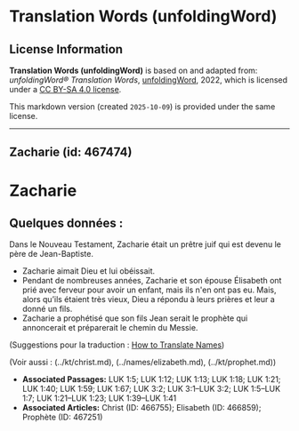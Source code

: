 # Translation Words (unfoldingWord)

## License Information

**Translation Words (unfoldingWord)** is based on and adapted from: _unfoldingWord® Translation Words_, [unfoldingWord](https://unfoldingword.org/utw), 2022, which is licensed under a [CC BY-SA 4.0 license](https://creativecommons.org/licenses/by-sa/4.0/legalcode.en).

This markdown version (created `2025-10-09`) is provided under the same license.



--------------------------------

## Zacharie (id: 467474)

Zacharie
========

Quelques données :
------------------

Dans le Nouveau Testament, Zacharie était un prêtre juif qui est devenu le père de Jean\-Baptiste.

* Zacharie aimait Dieu et lui obéissait.
* Pendant de nombreuses années, Zacharie et son épouse Élisabeth ont prié avec ferveur pour avoir un enfant, mais ils n'en ont pas eu. Mais, alors qu’ils étaient très vieux, Dieu a répondu à leurs prières et leur a donné un fils.
* Zacharie a prophétisé que son fils Jean serait le prophète qui annoncerait et préparerait le chemin du Messie.

(Suggestions pour la traduction : [How to Translate Names](rc://en/ta/man/translate/translate-names))

(Voir aussi : (../kt/christ.md), (../names/elizabeth.md), (../kt/prophet.md))

* **Associated Passages:** LUK 1:5; LUK 1:12; LUK 1:13; LUK 1:18; LUK 1:21; LUK 1:40; LUK 1:59; LUK 1:67; LUK 3:2; LUK 3:1–LUK 3:2; LUK 1:5–LUK 1:7; LUK 1:21–LUK 1:23; LUK 1:39–LUK 1:41
* **Associated Articles:** Christ (ID: 466755); Elisabeth (ID: 466859); Prophète (ID: 467251)

